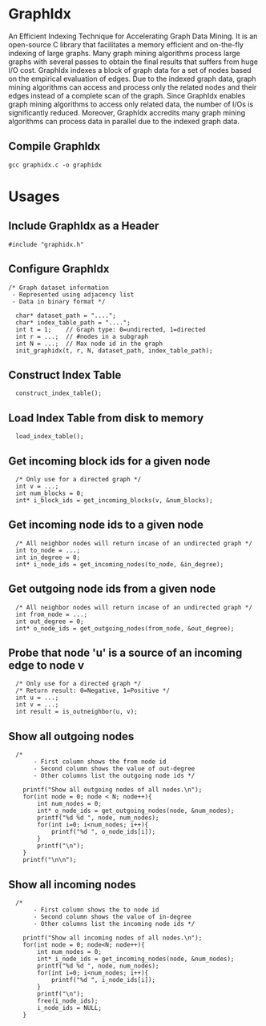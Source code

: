 # GraphIdx
An Efficient Indexing Technique for Accelerating Graph Data Mining. It is an open-source C library that facilitates a memory efficient and on-the-fly indexing of large graphs. Many graph mining algorithms process large graphs with several passes to obtain the final results that suffers from huge I/O cost. GraphIdx indexes a block of graph data for a set of nodes based on the empirical evaluation of edges. Due to the indexed graph data, graph mining algorithms can access and process only the related nodes and their edges instead of a complete scan of the graph. Since GraphIdx enables graph mining algorithms to access only related data, the number of I/Os is significantly reduced. Moreover, GraphIdx accredits many graph mining algorithms can process data in parallel due to the indexed graph data.


## Compile GraphIdx
```
gcc graphidx.c -o graphidx
```

# Usages

## Include GraphIdx as a Header
```
#include "graphidx.h"
```
  
## Configure GraphIdx
```
/* Graph dataset information
 - Represented using adjacency list
 - Data in binary format */
   
  char* dataset_path = "....";
  char* index_table_path = "....";
  int t = 1;    // Graph type: 0=undirected, 1=directed
  int r = ...;  // #nodes in a subgraph
  int N = ...;  // Max node id in the graph
  init_graphidx(t, r, N, dataset_path, index_table_path);
```
  
## Construct Index Table
```
  construct_index_table();
```

## Load Index Table from disk to memory
```
  load_index_table();
```
  
## Get incoming block ids for a given node
```
  /* Only use for a directed graph */
  int v = ...;
  int num_blocks = 0;
  int* i_block_ids = get_incoming_blocks(v, &num_blocks);
```
  
## Get incoming node ids to a given node
```
  /* All neighbor nodes will return incase of an undirected graph */
  int to_node = ...;
  int in_degree = 0;
  int* i_node_ids = get_incoming_nodes(to_node, &in_degree); 
```
  
## Get outgoing node ids from a given node
```
  /* All neighbor nodes will return incase of an undirected graph */
  int from_node = ...;
  int out_degree = 0;
  int* o_node_ids = get_outgoing_nodes(from_node, &out_degree);
```
  
## Probe that node 'u' is a source of an incoming edge to node v
```
  /* Only use for a directed graph */
  /* Return result: 0=Negative, 1=Positive */
  int u = ...;
  int v = ...;
  int result = is_outneighbor(u, v);  
```

## Show all outgoing nodes 
```
  /*
	   - First column shows the from node id
	   - Second column shows the value of out-degree
	   - Other columns list the outgoing node ids */

	printf("Show all outgoing nodes of all nodes.\n");
	for(int node = 0; node < N; node++){
		int num_nodes = 0; 
		int* o_node_ids = get_outgoing_nodes(node, &num_nodes);
		printf("%d %d ", node, num_nodes);
		for(int i=0; i<num_nodes; i++){
			printf("%d ", o_node_ids[i]);
		}
		printf("\n");
	}
	printf("\n\n");
```

## Show all incoming nodes 
```
  /*
	   - First column shows the to node id
	   - Second column shows the value of in-degree
	   - Other columns list the incoming node ids */

	printf("Show all incoming nodes of all nodes.\n");
	for(int node = 0; node<N; node++){
		int num_nodes = 0;
		int* i_node_ids = get_incoming_nodes(node, &num_nodes);
		printf("%d %d ", node, num_nodes);
		for(int i=0; i<num_nodes; i++){
			printf("%d ", i_node_ids[i]);
		}
		printf("\n");
		free(i_node_ids);
		i_node_ids = NULL;
	}
```

##
